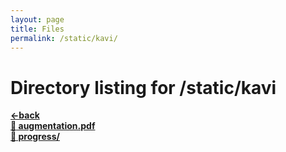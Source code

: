 ```yaml
---
layout: page
title: Files
permalink: /static/kavi/
---
```


# Directory listing for /static/kavi
[**<-back**](/static)  
[**:page_facing_up: augmentation.pdf**](augmentation.pdf)  
[**:file_folder: progress/**](/static/kavi/progress)  

